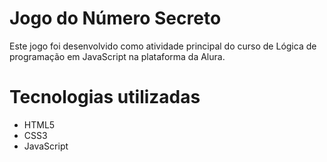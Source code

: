 # Jogo do Número Secreto
Este jogo foi desenvolvido como atividade principal do curso de Lógica de programação em JavaScript na plataforma da Alura.

# Tecnologias utilizadas
- HTML5
- CSS3
- JavaScript
